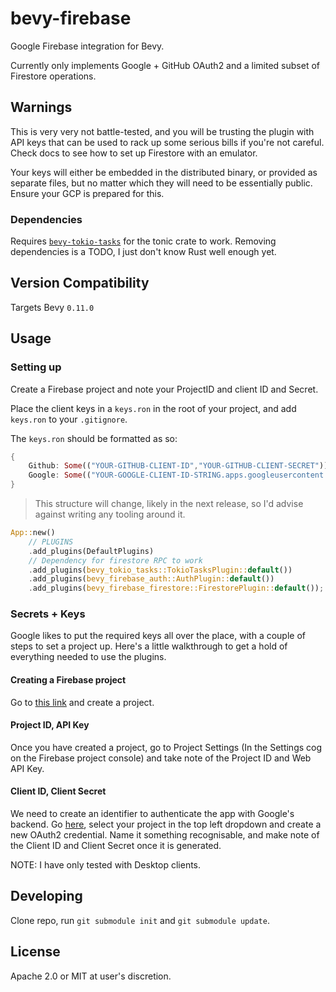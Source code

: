 # bevy-firebase

Google Firebase integration for Bevy.

Currently only implements Google + GitHub OAuth2 and a limited subset of Firestore operations.

## Warnings

This is very very not battle-tested, and you will be trusting the plugin with API keys that can be used to rack up some serious bills if you're not careful. Check docs to see how to set up Firestore with an emulator.

Your keys will either be embedded in the distributed binary, or provided as separate files, but no matter which they will need to be essentially public. Ensure your GCP is prepared for this.

### Dependencies

Requires [`bevy-tokio-tasks`](https://crates.io/crates/bevy-tokio-tasks/0.11.0) for the tonic crate to work. Removing dependencies is a TODO, I just don't know Rust well enough yet.

## Version Compatibility

Targets Bevy `0.11.0`

## Usage

### Setting up

Create a Firebase project and note your ProjectID and client ID and Secret.

Place the client keys in a `keys.ron` in the root of your project, and add `keys.ron` to your `.gitignore`.

The `keys.ron` should be formatted as so:
```rs
{
    Github: Some(("YOUR-GITHUB-CLIENT-ID","YOUR-GITHUB-CLIENT-SECRET")),
    Google: Some(("YOUR-GOOGLE-CLIENT-ID-STRING.apps.googleusercontent.com","YOUR-GOOGLE-CLIENT-SECRET"))
}
```
> This structure will change, likely in the next release, so I'd advise against writing any tooling around it.

```rs
App::new()
    // PLUGINS
    .add_plugins(DefaultPlugins)
    // Dependency for firestore RPC to work
    .add_plugins(bevy_tokio_tasks::TokioTasksPlugin::default())
    .add_plugins(bevy_firebase_auth::AuthPlugin::default())
    .add_plugins(bevy_firebase_firestore::FirestorePlugin::default());
```

### Secrets + Keys

Google likes to put the required keys all over the place, with a couple of steps to set a project up. Here's a little walkthrough to get a hold of everything needed to use the plugins.

#### Creating a Firebase project

Go to [this link](https://console.firebase.google.com/) and create a project.

#### Project ID, API Key

Once you have created a project, go to Project Settings (In the Settings cog on the Firebase project console) and take note of the Project ID and Web API Key.

#### Client ID, Client Secret

We need to create an identifier to authenticate the app with Google's backend. Go [here](https://console.cloud.google.com/apis/credentials), select your project in the top left dropdown and create a new OAuth2 credential. Name it something recognisable, and make note of the Client ID and Client Secret once it is generated.

NOTE: I have only tested with Desktop clients.

## Developing

Clone repo, run `git submodule init` and `git submodule update`.

## License

Apache 2.0 or MIT at user's discretion.

